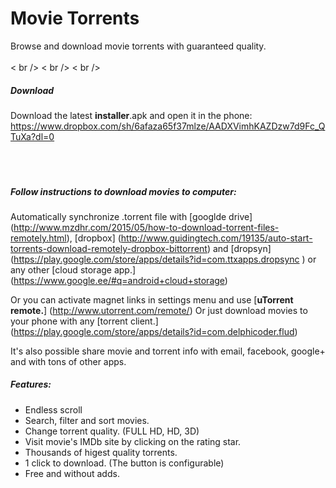 # Movie Torrents
Browse and download movie torrents with guaranteed quality.   
<br> < br /> < br /> < br />
  
##### Download
Download the latest **installer**.apk and open it in the phone:
https://www.dropbox.com/sh/6afaza65f37mlze/AADXVimhKAZDzw7d9Fc_QTuXa?dl=0  
<br><br><br>

##### Follow instructions to download movies to computer:
Automatically synchronize .torrent file with [googlde drive] (http://www.mzdhr.com/2015/05/how-to-download-torrent-files-remotely.html), [dropbox] (http://www.guidingtech.com/19135/auto-start-torrents-download-remotely-dropbox-bittorrent) and [dropsyn] (https://play.google.com/store/apps/details?id=com.ttxapps.dropsync
) or any other [cloud storage app.] (https://www.google.ee/#q=android+cloud+storage)


Or you can activate magnet links in settings menu and use [**uTorrent remote.**] (http://www.utorrent.com/remote/)
Or just download movies to your phone with any [torrent client.] (https://play.google.com/store/apps/details?id=com.delphicoder.flud)

It's also possible share movie and torrent info with email, facebook, google+ and with tons of other apps.  

##### Features:
- Endless scroll
- Search, filter and sort movies.
- Change torrent quality. (FULL HD, HD, 3D)
- Visit movie's IMDb site by clicking on the rating star.
- Thousands of higest quality torrents.
- 1 click to download. (The button is configurable) 
- Free and without adds.
